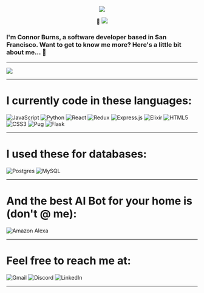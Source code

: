 <p align='center'><img src=https://readme-typing-svg.herokuapp.com/?color=F70000&lines=Hey+there,+I'm+Connor. /></p>

 <p align='center'> 👋  <img src=https://visitor-badge.glitch.me/badge?page_id=ConnorBurns1993.visitor-badge&left_color=red&right_color=red&left_text=Hello%20Visitors /> </p>
 
### I'm Connor Burns, a software developer based in San Francisco. Want to get to know me more? Here's a little bit about me... 💬
_______________________________________________________________________________________________________________________________________________________________________


<p align='left' top='100px'> <img src=https://github-readme-stats.vercel.app/api/top-langs/?username=ConnorBurns1993&langs_count=5 /> </p>

_______________________________________________________________________________________________________________________________________________________________________

# I currently code in these languages:
 
 ![JavaScript](https://img.shields.io/badge/javascript-%23323330.svg?style=for-the-badge&logo=javascript&logoColor=%23F7DF1E)
 ![Python](https://img.shields.io/badge/python-3670A0?style=for-the-badge&logo=python&logoColor=ffdd54)
 ![React](https://img.shields.io/badge/react-%2320232a.svg?style=for-the-badge&logo=react&logoColor=%2361DAFB)
 ![Redux](https://img.shields.io/badge/redux-%23593d88.svg?style=for-the-badge&logo=redux&logoColor=white)
 ![Express.js](https://img.shields.io/badge/express.js-%23404d59.svg?style=for-the-badge&logo=express&logoColor=%2361DAFB)
 ![Elixir](https://img.shields.io/badge/elixir-%234B275F.svg?style=for-the-badge&logo=elixir&logoColor=white)
 ![HTML5](https://img.shields.io/badge/html5-%23E34F26.svg?style=for-the-badge&logo=html5&logoColor=white)
 ![CSS3](https://img.shields.io/badge/css3-%231572B6.svg?style=for-the-badge&logo=css3&logoColor=white)
 ![Pug](https://img.shields.io/badge/Pug-FFF?style=for-the-badge&logo=pug&logoColor=A86454)
 ![Flask](https://img.shields.io/badge/flask-%23000.svg?style=for-the-badge&logo=flask&logoColor=white)
 
 _______________________________________________________________________________________________________________________________________________________________________
 
 # I used these for databases:
 
 ![Postgres](https://img.shields.io/badge/postgres-%23316192.svg?style=for-the-badge&logo=postgresql&logoColor=white)
 ![MySQL](https://img.shields.io/badge/mysql-%2300f.svg?style=for-the-badge&logo=mysql&logoColor=white)
 
 _______________________________________________________________________________________________________________________________________________________________________
 
 # And the best AI Bot for your home is (don't @ me):
 
 
 ![Amazon Alexa](https://img.shields.io/badge/amazon%20alexa-52b5f7?style=for-the-badge&logo=amazon%20alexa&logoColor=white)
 
 _______________________________________________________________________________________________________________________________________________________________________
 
# Feel free to reach me at:

![Gmail](https://img.shields.io/badge/Gmail-D14836?style=for-the-badge&logo=gmail&logoColor=white)
![Discord](https://img.shields.io/badge/Discord-7289DA?style=for-the-badge&logo=discord&logoColor=white)
![LinkedIn](https://img.shields.io/badge/linkedin-%230077B5.svg?style=for-the-badge&logo=linkedin&logoColor=white)

_______________________________________________________________________________________________________________________________________________________________________


<!--
**ConnorBurns1993/ConnorBurns1993** is a ✨ _special_ ✨ repository because its `README.md` (this file) appears on your GitHub profile.

Here are some ideas to get you started:

- 🔭 I’m currently working on ...
- 🌱 I’m currently learning ...
- 👯 I’m looking to collaborate on ...
- 🤔 I’m looking for help with ...
- 💬 Ask me about ...
- 📫 How to reach me: ...
- 😄 Pronouns: ...
- ⚡ Fun fact: ...
-->
